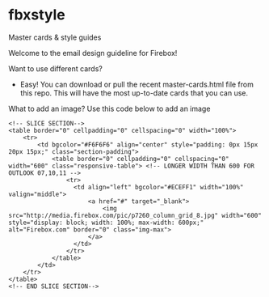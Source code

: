 # fbxstyle
Master cards &amp; style guides

Welcome to the email design guideline for Firebox!

Want to use different cards?
- Easy! You can download or pull the recent master-cards.html file from this repo. This will have the most up-to-date cards that you can use.

What to add an image?
Use this code below to add an image

```
<!-- SLICE SECTION-->
<table border="0" cellpadding="0" cellspacing="0" width="100%">
    <tr>
        <td bgcolor="#F6F6F6" align="center" style="padding: 0px 15px 20px 15px;" class="section-padding">
            <table border="0" cellpadding="0" cellspacing="0" width="600" class="responsive-table"> <!-- LONGER WIDTH THAN 600 FOR OUTLOOK 07,10,11 -->
                <tr>
                  <td align="left" bgcolor="#ECEFF1" width="100%" valign="middle">
                      <a href="#" target="_blank">
                          <img src="http://media.firebox.com/pic/p7260_column_grid_8.jpg" width="600" style="display: block; width: 100%; max-width: 600px;" alt="Firebox.com" border="0" class="img-max">
                      </a>
                  </td>
                </tr>
            </table>
        </td>
    </tr>
</table>
<!-- END SLICE SECTION-->
```

